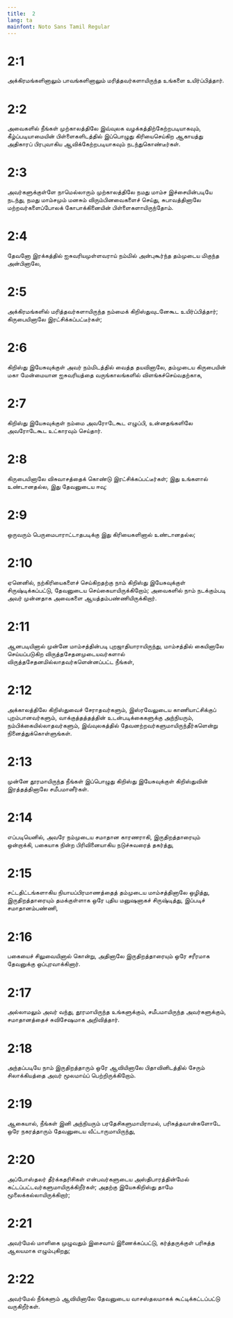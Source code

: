 ```yaml
---
title:  2
lang: ta
mainfont: Noto Sans Tamil Regular
---
```


#  2:1

அக்கிரமங்களினாலும் பாவங்களினாலும் மரித்தவர்களாயிருந்த உங்களை உயிர்ப்பித்தார்.

#  2:2

அவைகளில் நீங்கள் முற்காலத்திலே இவ்வுலக வழக்கத்திற்கேற்றபடியாகவும், கீழ்ப்படியாமையின் பிள்ளைகளிடத்தில் இப்பொழுது கிரியைசெய்கிற ஆகாயத்து அதிகாரப் பிரபுவாகிய ஆவிக்கேற்றபடியாகவும் நடந்துகொண்டீர்கள்.

#  2:3

அவர்களுக்குள்ளே நாமெல்லாரும் முற்காலத்திலே நமது மாம்ச இச்சையின்படியே நடந்து, நமது மாம்சமும் மனசும் விரும்பினவைகளைச் செய்து, சுபாவத்தினாலே மற்றவர்களைப்போலக் கோபாக்கினையின் பிள்ளைகளாயிருந்தோம்.

#  2:4

தேவனோ இரக்கத்தில் ஐசுவரியமுள்ளவராய் நம்மில் அன்புகூர்ந்த தம்முடைய மிகுந்த அன்பினாலே,

#  2:5

அக்கிரமங்களில் மரித்தவர்களாயிருந்த நம்மைக் கிறிஸ்துவுடனேகூட உயிர்ப்பித்தார்; கிருபையினாலே இரட்சிக்கப்பட்டீர்கள்;

#  2:6

கிறிஸ்து இயேசுவுக்குள் அவர் நம்மிடத்தில் வைத்த தயவினாலே, தம்முடைய கிருபையின் மகா மேன்மையான ஐசுவரியத்தை வருங்காலங்களில் விளங்கச்செய்வதற்காக,

#  2:7

கிறிஸ்து இயேசுவுக்குள் நம்மை அவரோடேகூட எழுப்பி, உன்னதங்களிலே அவரோடேகூட உட்காரவும் செய்தார்.

#  2:8

கிருபையினாலே விசுவாசத்தைக் கொண்டு இரட்சிக்கப்பட்டீர்கள்; இது உங்களால் உண்டானதல்ல, இது தேவனுடைய ஈவு;

#  2:9

ஒருவரும் பெருமைபாராட்டாதபடிக்கு இது கிரியைகளினால் உண்டானதல்ல;

#  2:10

ஏனெனில், நற்கிரியைகளைச் செய்கிறதற்கு நாம் கிறிஸ்து இயேசுவுக்குள் சிருஷ்டிக்கப்பட்டு, தேவனுடைய செய்கையாயிருக்கிறோம்; அவைகளில் நாம் நடக்கும்படி அவர் முன்னதாக அவைகளை ஆயத்தம்பண்ணியிருக்கிறார்.

#  2:11

ஆனபடியினால் முன்னே மாம்சத்தின்படி புறஜாதியாராயிருந்து, மாம்சத்தில் கையினாலே செய்யப்படுகிற விருத்தசேதனமுடையவர்களால் விருத்தசேதனமில்லாதவர்களென்னப்பட்ட நீங்கள்,

#  2:12

அக்காலத்திலே கிறிஸ்துவைச் சேராதவர்களும், இஸ்ரவேலுடைய காணியாட்சிக்குப் புறம்பானவர்களும், வாக்குத்தத்தத்தின் உடன்படிக்கைகளுக்கு அந்நியரும், நம்பிக்கையில்லாதவர்களும், இவ்வுலகத்தில் தேவனற்றவர்களுமாயிருந்தீர்களென்று நினைத்துக்கொள்ளுங்கள்.

#  2:13

முன்னே தூரமாயிருந்த நீங்கள் இப்பொழுது கிறிஸ்து இயேசுவுக்குள் கிறிஸ்துவின் இரத்தத்தினாலே சமீபமானீர்கள்.

#  2:14

எப்படியெனில், அவரே நம்முடைய சமாதான காரணராகி, இருதிறத்தாரையும் ஒன்றாக்கி, பகையாக நின்ற பிரிவினையாகிய நடுச்சுவரைத் தகர்த்து,

#  2:15

சட்டதிட்டங்களாகிய நியாயப்பிரமாணத்தைத் தம்முடைய மாம்சத்தினாலே ஒழித்து, இருதிறத்தாரையும் தமக்குள்ளாக ஒரே புதிய மனுஷனாகச் சிருஷ்டித்து, இப்படிச் சமாதானம்பண்ணி,

#  2:16

பகையைச் சிலுவையினால் கொன்று, அதினாலே இருதிறத்தாரையும் ஒரே சரீரமாக தேவனுக்கு ஒப்புரவாக்கினார்.

#  2:17

அல்லாமலும் அவர் வந்து, தூரமாயிருந்த உங்களுக்கும், சமீபமாயிருந்த அவர்களுக்கும், சமாதானத்தைச் சுவிசேஷமாக அறிவித்தார்.

#  2:18

அந்தப்படியே நாம் இருதிறத்தாரும் ஒரே ஆவியினாலே பிதாவினிடத்தில் சேரும் சிலாக்கியத்தை அவர் மூலமாய்ப் பெற்றிருக்கிறோம்.

#  2:19

ஆகையால், நீங்கள் இனி அந்நியரும் பரதேசிகளுமாயிராமல், பரிசுத்தவான்களோடே ஒரே நகரத்தாரும் தேவனுடைய வீட்டாருமாயிருந்து,

#  2:20

அப்போஸ்தலர் தீர்க்கதரிசிகள் என்பவர்களுடைய அஸ்திபாரத்தின்மேல் கட்டப்பட்டவர்களுமாயிருக்கிறீர்கள்; அதற்கு இயேசுகிறிஸ்து தாமே மூலைக்கல்லாயிருக்கிறார்;

#  2:21

அவர்மேல் மாளிகை முழுவதும் இசைவாய் இணைக்கப்பட்டு, கர்த்தருக்குள் பரிசுத்த ஆலயமாக எழும்புகிறது;

#  2:22

அவர்மேல் நீங்களும் ஆவியினாலே தேவனுடைய வாசஸ்தலமாகக் கூட்டிக்கட்டப்பட்டு வருகிறீர்கள்.

